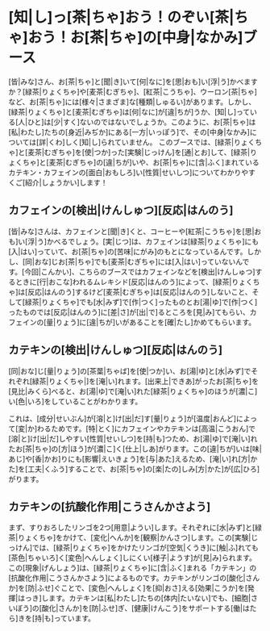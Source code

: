 # [知|し]っ[茶|ちゃ]おう！のぞい[茶|ちゃ]おう！お[茶|ちゃ]の[中身|なかみ]ブース

[皆|みな]さん、お[茶|ちゃ]と[聞|き]いて[何|なに]を[思|おも]い[浮|う]かべますか？[緑茶|りょくちゃ]や[麦茶|むぎちゃ]、[紅茶|こうちゃ]、ウーロン[茶|ちゃ]など、お[茶|ちゃ]には[様々|さまざま]な[種類|しゅるい]があります。しかし、[緑茶|りょくちゃ]と[麦茶|むぎちゃ]は[何|なに]が[違|ちが]うか、[知|し]っている[人|ひと]は[少|すく]ないのではないでしょうか。このように、お[茶|ちゃ]は[私|わたし]たちの[身近|みぢか]にある[一方|いっぽう]で、その[中身|なかみ]については[詳|くわ]しく[知|し]られていません。
このブースでは、[緑茶|りょくちゃ]と[麦茶|むぎちゃ]を[使|つか]った[実験|じっけん]を[通|とお]して、[緑茶|りょくちゃ]と[麦茶|むぎちゃ]の[違|ちが]いや、お[茶|ちゃ]に[含|ふく]まれているカテキン・カフェインの[面白|おもしろ]い[性質|せいしつ]についてわかりやすくご[紹介|しょうかい]します！

## カフェインの[検出|けんしゅつ][反応|はんのう]

[皆|みな]さんは、カフェインと[聞|き]くと、コーヒーや[紅茶|こうちゃ]を[思|おも]い[浮|う]かべるでしょう。[実|じつ]は、カフェインは[緑茶|りょくちゃ]にも[入|はい]っていて、お[茶|ちゃ]の[苦味|にがみ]のもとになっているんです。しかし、[同|おな]じお[茶|ちゃ]でも[麦茶|むぎちゃ]には[入|はい]っていないんです。[今回|こんかい]、こちらのブースではカフェインなどを[検出|けんしゅつ]するときに[行|おこな]われるムレキシド[反応|はんのう]によって、[緑茶|りょくちゃ]は[反応|はんのう]するけど[麦茶|むぎちゃ]は[反応|はんのう]しないこと、そして[緑茶|りょくちゃ]でも[水|みず]で[作|つく]ったものとお[湯|ゆ]で[作|つく]ったものでは[反応|はんのう]に[差|さ]が[出|で]るところを[見|み]てもらい、カフェインの[量|りょう]に[違|ちが]いがあることを[確|たし]かめてもらいます。

## カテキンの[検出|けんしゅつ][反応|はんのう]

[同|おな]じ[量|りょう]の[茶葉|ちゃば]を[使|つか]い、お[湯|ゆ]と[水|みず]でそれぞれ[緑茶|りょくちゃ|]を[淹|い]れます。[出来上|できあ]がったお[茶|ちゃ]を[見比|みくら]べると、お[湯|ゆ]で[淹|い]れた[緑茶|りょくちゃ]のほうが[濃|こ]い[色|いろ]をしていることがわかります。

これは、[成分|せいぶん]が[溶|と]け[出|だ]す[量|りょう]が[温度|おんど]によって[変|か]わるためです。[特|とく]にカフェインやカテキンは[高温|こうおん]で[溶|と]け[出|だ]しやすい[性質|せいしつ]を[持|も]つため、お[湯|ゆ]で[淹|い]れたお[茶|ちゃ]の[方|ほう]が[濃|こ]く[仕上|しあ]がります。この[違|ちが]いは[味|あじ]や[香|かお]りにも[影響|えいきょう]を[与|あた]えるため、[淹|い]れ[方|かた]を[工夫|くふう]することで、お[茶|ちゃ]の[楽|たの]しみ[方|かた]が[広|ひろ]がります。

## カテキンの[抗酸化作用|こうさんかさよう]

まず、すりおろしたリンゴを2つ[用意|ようい]します。それぞれに[水|みず]と[緑茶|りょくちゃ]をかけて、[変化|へんか]を[観察|かんさつ]します。この[実験|じっけん]では、[緑茶|りょくちゃ]をかけたリンゴが[空気|くうき]に[触|ふ]れても[茶色|ちゃいろ]く[変色|へんしょく]しにくい[様子|ようす]が[見|み]られます。
この[現象|げんしょう]は、[緑茶|りょくちゃ]に[含|ふく]まれる「カテキン」の[抗酸化作用|こうさんかさよう]によるものです。カテキンがリンゴの[酸化|さんか]を[防|ふせ]ぐことで、[変色|へんしょく]を[抑|おさ]える[効果|こうか]を[発揮|はっき]します。カテキンは[私|わたし]たちの[体内|たいない]でも、[細胞|さいぼう]の[酸化|さんか]を[防|ふせ]ぎ、[健康|けんこう]をサポートする[働|はたら]きを[持|も]っています。
